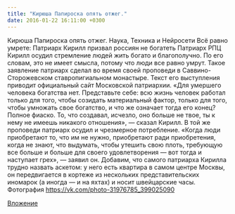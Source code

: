 ```yaml
---
title: "Кирюша Папироска опять отжег."
date: 2016-01-22 16:11:00 +0300
---
```


Кирюша Папироска опять отжег.
Наука, Техника и Нейросети
Всё равно умрете: Патриарх Кирилл призвал россиян не богатеть
Патриарх РПЦ Кирилл осудил стремление людей жить богато и благополучно. По его словам, это не имеет смысла, потому что люди все равно умрут.
Такое заявление патриарх сделал во время своей проповеди в Саввино-Сторожевском ставропигиальном монастыре. Текст его выступления приводит официальный сайт Московской патриархии.
«Для умершего человека богатства нет. Представьте себе: всю жизнь человек работал только для того, чтобы созидать материальный фактор, только для того, чтобы умножать свое богатство, и что же означает тогда его конец? Полное фиаско. То, что создавал, исчезло, оно больше не твое, ты к нему не имеешь никакого отношения», — сказал Кирилл.
В той же проповеди патриарх осудил и чрезмерное потребление. «Когда люди приобретают то, что им не нужно, приобретают ради приобретения, когда не знают, что выдумать, чтобы утешить свою плоть, требующую все больше и больше для своего удовлетворения — вот тогда и наступает грех», — заявил он.
Добавим, что самого патриарха Кирилла трудно назвать аскетом: у него есть квартира в самом центре Москвы, он передвигается в кортеже из нескольких представительских иномарок (а иногда — и на яхтах) и носит швейцарские часы.
Фотография
https://vk.com/photo-31976785_399025090

[Вложение](https://vk.com/photo-31976785_399025090)

